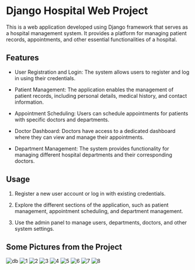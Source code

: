 
# Django Hospital Web Project

This is a web application developed using Django framework that serves as a hospital management system. It provides a platform for managing patient records, appointments, and other essential functionalities of a hospital.

## Features

- User Registration and Login: The system allows users to register and log in using their credentials.

- Patient Management: The application enables the management of patient records, including personal details, medical history, and contact information.

- Appointment Scheduling: Users can schedule appointments for patients with specific doctors and departments.

- Doctor Dashboard: Doctors have access to a dedicated dashboard where they can view and manage their appointments.

- Department Management: The system provides functionality for managing different hospital departments and their corresponding doctors.

## Usage

1. Register a new user account or log in with existing credentials.

2. Explore the different sections of the application, such as patient management, appointment scheduling, and department management.

3. Use the admin panel to manage users, departments, doctors, and other system settings.

## Some Pictures from the Project

![db](https://github.com/kubicix/Hospital-Automation-with-Django-Html-Css-and-SQL/assets/96316375/5bf855db-913d-4cd6-a0f1-ecea92b7e9bc)
![1](https://github.com/kubicix/Hospital-Automation-with-Django-Html-Css-and-SQL/assets/96316375/db6592fe-d04c-4066-9961-7edc675c0c7b)
![2](https://github.com/kubicix/Hospital-Automation-with-Django-Html-Css-and-SQL/assets/96316375/e95441ba-5576-49a2-8613-3afcb405bb0d)
![3](https://github.com/kubicix/Hospital-Automation-with-Django-Html-Css-and-SQL/assets/96316375/f127922a-fdd2-4a90-aa19-a0efd4d56bbc)
![4](https://github.com/kubicix/Hospital-Automation-with-Django-Html-Css-and-SQL/assets/96316375/d4048fef-2ca7-4b26-9916-bdb22e5cd980)
![5](https://github.com/kubicix/Hospital-Automation-with-Django-Html-Css-and-SQL/assets/96316375/7966cfe9-fefa-474f-9ead-4e9e1eb0de77)
![6](https://github.com/kubicix/Hospital-Automation-with-Django-Html-Css-and-SQL/assets/96316375/7f75d2a8-c4d2-4214-9ed3-1774b6d399bc)
![7](https://github.com/kubicix/Hospital-Automation-with-Django-Html-Css-and-SQL/assets/96316375/7d8388aa-00cd-4d13-8ed1-6f3c000495fe)
![8](https://github.com/kubicix/Hospital-Automation-with-Django-Html-Css-and-SQL/assets/96316375/0f34c24c-ff22-4cf2-b037-5439706eeb72)
